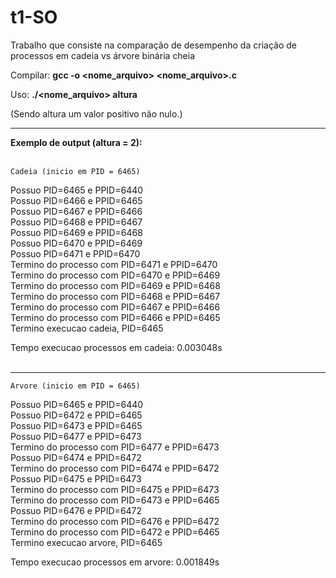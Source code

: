 # t1-SO

Trabalho que consiste na comparação de desempenho da criação de processos em cadeia vs árvore binária cheia

Compilar:
	<b>gcc -o <nome_arquivo> <nome_arquivo>.c</b>
	
Uso:
	<b>./<nome_arquivo> altura</b>

(Sendo altura um valor positivo não nulo.)

-----------------------------------------------------------------
<b>Exemplo de output (altura = 2):</b><br/><br/>

	Cadeia (inicio em PID = 6465)

Possuo PID=6465 e PPID=6440<br/>
Possuo PID=6466 e PPID=6465<br/>
Possuo PID=6467 e PPID=6466<br/>
Possuo PID=6468 e PPID=6467<br/>
Possuo PID=6469 e PPID=6468<br/>
Possuo PID=6470 e PPID=6469<br/>
Possuo PID=6471 e PPID=6470<br/>
Termino do processo com PID=6471 e PPID=6470<br/>
Termino do processo com PID=6470 e PPID=6469<br/>
Termino do processo com PID=6469 e PPID=6468<br/>
Termino do processo com PID=6468 e PPID=6467<br/>
Termino do processo com PID=6467 e PPID=6466<br/>
Termino do processo com PID=6466 e PPID=6465<br/>
Termino execucao cadeia, PID=6465<br/>


Tempo execucao processos em cadeia: 0.003048s<br/><br/>

-------------------------------------------------
	Arvore (inicio em PID = 6465)
	
Possuo PID=6465 e PPID=6440<br/>
Possuo PID=6472 e PPID=6465<br/>
Possuo PID=6473 e PPID=6465<br/>
Possuo PID=6477 e PPID=6473<br/>
Termino do processo com PID=6477 e PPID=6473<br/>
Possuo PID=6474 e PPID=6472<br/>
Termino do processo com PID=6474 e PPID=6472<br/>
Possuo PID=6475 e PPID=6473<br/>
Termino do processo com PID=6475 e PPID=6473<br/>
Termino do processo com PID=6473 e PPID=6465<br/>
Possuo PID=6476 e PPID=6472<br/>
Termino do processo com PID=6476 e PPID=6472<br/>
Termino do processo com PID=6472 e PPID=6465<br/>
Termino execucao arvore, PID=6465<br/>


Tempo execucao processos em arvore: 0.001849s
